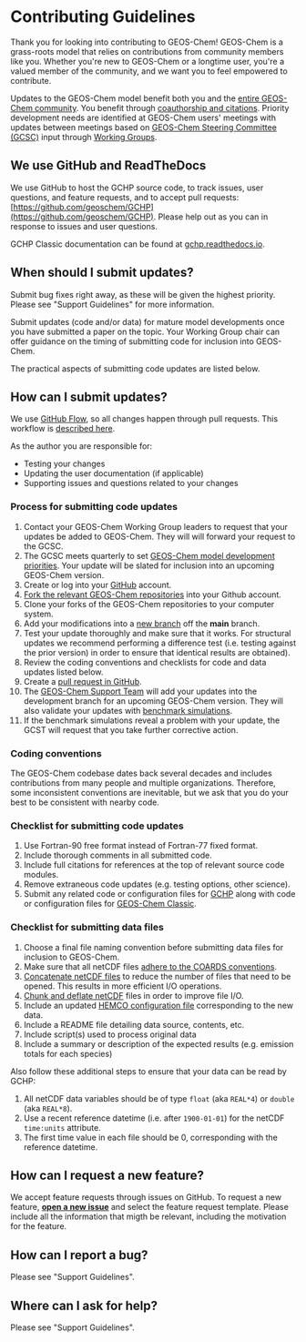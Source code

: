 # Contributing Guidelines

Thank you for looking into contributing to GEOS-Chem! GEOS-Chem is a grass-roots model that relies on contributions from community members like you. Whether you're new to GEOS-Chem or a longtime user, you're a valued member of the community, and we want you to feel empowered to contribute.

Updates to the GEOS-Chem model benefit both you and the [entire GEOS-Chem community](https://geoschem.github.io/geos-chem-people-projects-map/).  You benefit through [coauthorship and citations](https://geos-chem.seas.harvard.edu/geos-new-developments).  Priority development needs are identified at GEOS-Chem users' meetings with updates between meetings based on [GEOS-Chem Steering Committee (GCSC)](https://geos-chem.seas.harvard.edu/geos-steering-cmte) input through [Working Groups](https://geos-chem.seas.harvard.edu/geos-working-groups).

## We use GitHub and ReadTheDocs
We use GitHub to host the GCHP source code, to track issues, user questions, and feature requests, and to accept pull requests: [https://github.com/geoschem/GCHP](https://github.com/geoschem/GCHP). Please help out as you can in response to issues and user questions.

GCHP Classic documentation can be found at [gchp.readthedocs.io](https://geos-chem.readthedocs.io).

## When should I submit updates?

Submit bug fixes right away, as these will be given the highest priority.  Please see "Support Guidelines" for more information.

Submit updates (code and/or data) for mature model developments once you have submitted a paper on the topic.  Your Working Group chair can offer guidance on the timing of submitting code for inclusion into GEOS-Chem.

The practical aspects of submitting code updates are listed below.

## How can I submit updates?
We use [GitHub Flow](https://guides.github.com/introduction/flow/index.html), so all changes happen through pull requests. This workflow is [described here](https://guides.github.com/introduction/flow/index.html).

As the author you are responsible for:
- Testing your changes
- Updating the user documentation (if applicable)
- Supporting issues and questions related to your changes

### Process for submitting code updates

  1. Contact your GEOS-Chem Working Group leaders to request that your updates be added to GEOS-Chem.  They will will forward your request to the GCSC.
  2. The GCSC meets quarterly to set [GEOS-Chem model development priorities](http://wiki.geos-chem.org/GEOS-Chem_model_development_priorities). Your update will be slated for inclusion into an upcoming GEOS-Chem version.
  3. Create or log into your [GitHub](https://github.com/) account.
  4. [Fork the relevant GEOS-Chem repositories](https://help.github.com/articles/fork-a-repo/) into your Github account.
  5. Clone your forks of the GEOS-Chem repositories to your computer system.
  6. Add your modifications into a [new branch](https://git-scm.com/book/en/v2/Git-Branching-Branches-in-a-Nutshell) off the **main** branch.
  7. Test your update thoroughly and make sure that it works.  For structural updates we recommend performing a difference test (i.e. testing against the prior version) in order to ensure that identical results are obtained).
  8. Review the coding conventions and checklists for code and data updates listed below.
  9. Create a [pull request in GitHub](https://help.github.com/articles/creating-a-pull-request/).
  10. The [GEOS-Chem Support Team](https://wiki.geos-chem.org/GEOS-Chem_Support_Team) will add your updates into the development branch for an upcoming GEOS-Chem version.  They will also validate your updates with [benchmark simulations](https://wiki.geos-chem.org/GEOS-Chem_benchmarking).
  11. If the benchmark simulations reveal a problem with your update, the GCST will request that you take further corrective action.

### Coding conventions
The GEOS-Chem codebase dates back several decades and includes contributions from many people and multiple organizations. Therefore, some inconsistent conventions are inevitable, but we ask that you do your best to be consistent with nearby
code.

### Checklist for submitting code updates

  1. Use Fortran-90 free format instead of Fortran-77 fixed format.
  2. Include thorough comments in all submitted code.
  3. Include full citations for references at the top of relevant source code modules.
  4. Remove extraneous code updates (e.g. testing options, other science).
  5. Submit any related code or configuration files for [GCHP](https://gchp.readthedocs.io) along with code or configuration files for [GEOS-Chem Classic](https://geos-chem.readthedocs.io).

### Checklist for submitting data files

  1. Choose a final file naming convention before submitting data files for inclusion to GEOS-Chem.
  2. Make sure that all netCDF files [adhere to the COARDS conventions](https://geos-chem.readthedocs.io/en/latest/geos-chem-shared-docs/supplemental-guides/coards-guide.html).
  3. [Concatenate netCDF files](https://geos-chem.readthedocs.io/en/latest/geos-chem-shared-docs/supplemental-guides/netcdf-guide.html#concatenate-netcdf-files)  to reduce the number of files that need to be opened.  This results in more efficient I/O operations.
  4. [Chunk and deflate netCDF](https://geos-chem.readthedocs.io/en/latest/geos-chem-shared-docs/supplemental-guides/netcdf-guide.html#chunk-and-deflate-a-netcdf-file-to-improve-i-o) files in order to improve file I/O.
  5. Include an updated [HEMCO configuration file](https://hemco.readthedocs.io/en/latest/hco-ref-guide/hemco-config.html) corresponding to the new data.
  6. Include a README file detailing data source, contents, etc.
  7. Include script(s) used to process original data
  8. Include a summary or description of the expected results (e.g. emission totals for each species)

Also follow these additional steps to ensure that your data can be read by GCHP:

  1. All netCDF data variables should be of type `float` (aka `REAL*4`) or `double` (aka `REAL*8`).
  2. Use a recent reference datetime (i.e. after `1900-01-01`) for the netCDF `time:units` attribute.
  3. The first time value in each file should be 0, corresponding with the reference datetime.

## How can I request a new feature?
We accept feature requests through issues on GitHub. To request a new feature, **[open a new issue](https://github.com/geoschem/GCHP/issues/new/choose)** and select the feature request template. Please include all the information that migth be relevant, including the motivation for the feature.

## How can I report a bug?
Please see "Support Guidelines".

## Where can I ask for help?
Please see "Support Guidelines".
